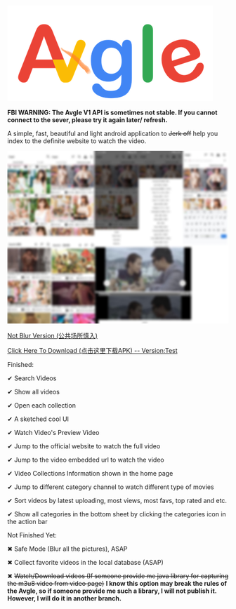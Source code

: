 ![Logo](./logo.png)

<b>FBI WARNING: The Avgle V1 API is sometimes not stable. If you cannot connect to the sever, please try it again later/ refresh.</b>

A simple, fast, beautiful and light android application to <del>Jerk off</del> help you index to the definite website to watch the video.

![Preview_blur](Preview1_blur.jpg)

[Not Blur Version (公共场所慎入)](./Preview1.png)

[Click Here To Download (点击这里下载APK) -- Version:Test](./APK/app-debug.apk)

Finished:

✔ Search Videos

✔ Show all videos

✔ Open each collection

✔ A sketched cool UI

✔ Watch Video's Preview Video

✔ Jump to the official website to watch the full video

✔ Jump to the video embedded url to watch the video

✔ Video Collections Information shown in the home page

✔ Jump to different category channel to watch different type of movies

✔ Sort videos by latest uploading, most views, most favs, top rated and etc.

✔ Show all categories in the bottom sheet by clicking the categories icon in the action bar

Not Finished Yet:

✖ Safe Mode (Blur all the pictures), ASAP

✖ Collect favorite videos in the local database (ASAP)

✖ <del>Watch/Download videos (If someone provide me java library for capturing the m3u8 video from video page)</del> **I know this option may break the rules of the Avgle, so if someone provide me such a library, I will not publish it. However, I will do it in another branch.**
